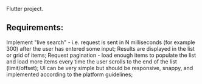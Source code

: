 
Flutter project.

## Requirements:


Implement "live search" - i.e. request is sent in N milliseconds (for example 300) after the user has entered some input;
Results are displayed in the list or grid of items;
Request pagination - load enough items to populate the list and load more items every time the user scrolls to the end of the list (limit/offset);
UI can be very simple but should be responsive, snappy, and implemented according to the platform guidelines;
